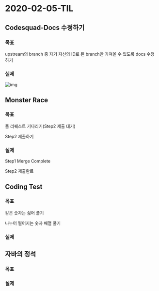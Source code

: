 # 2020-02-05-TIL

## Codesquad-Docs 수정하기

### 목표

upstream의 branch 중 자기 자신의 ID로 된 branch만 가져올 수 있도록 docs 수정하기

### 실제

![img](https://i.imgur.com/ZfRe7hY.png)

## Monster Race

### 목표

풀 리퀘스트 기다리기(Step2 제출 대기)

Step2 제출하기

### 실제

Step1 Merge Complete

Step2 제출완료

## Coding Test

### 목표

같은 숫자는 싫어 풀기

나누어 떨어지는 숫자 배열 풀기

### 실제



## 자바의 정석

### 목표



### 실제